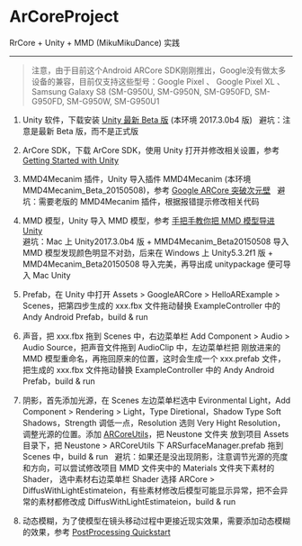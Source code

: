 ArCoreProject
==========

RrCore + Unity + MMD (MikuMikuDance) 实践  
**********

>注意，由于目前这个Android ARCore SDK刚刚推出，Google没有做太多设备的兼容，目前仅支持这些型号：Google Pixel 、 Google Pixel XL 、 Samsung Galaxy S8 (SM-G950U, SM-G950N, SM-G950FD, SM-G950FD, SM-G950W, SM-G950U1

1. Unity 软件，下载安装 [Unity 最新 Beta 版](https://unity3d.com/cn/unity/beta?_ga=2.92421332.833162943.1512107097-1081327587.1507388747) (本环境 2017.3.0b4 版)  
避坑：注意是最新 Beta 版，而不是正式版

2. ArCore SDK，下载 ArCore SDK，使用 Unity 打开并修改相关设置，参考 [Getting Started with Unity](https://developers.google.com/ar/develop/unity/getting-started)

3. MMD4Mecanim 插件，Unity 导入插件 MMD4Mecanim (本环境 MMD4Mecanim_Beta_20150508)，参考 [Google ARCore 突破次元壁](https://zhuanlan.zhihu.com/p/29026662)  
避坑：需要老版的 MMD4Mecanim 插件，根据报错提示修改相关代码

4. MMD 模型，Unity 导入 MMD 模型，参考 [手把手教你把 MMD 模型导进 Unity](http://www.bilibili.com/video/av3687730/)  
避坑：Mac 上 Unity2017.3.0b4 版 + MMD4Mecanim_Beta20150508 导入 MMD 模型发现颜色明显不对劲，后来在 Windows 上 Unity5.3.2f1 版 + MMD4Mecanim_Beta20150508 导入完美，再导出成 unitypackage 便可导入 Mac Unity

5. Prefab，在 Unity 中打开 Assets > GoogleARCore > HelloARExample > Scenes，把第四步生成的 xxx.fbx 文件拖动替换 ExampleController 中的 Andy Android Prefab，build & run

6. 声音，把 xxx.fbx 拖到 Scenes 中，右边菜单栏 Add Component > Audio > Audio Source，把声音文件拖到 AudioClip 中，左边菜单栏把 刚放进来的 MMD 模型重命名，再拖回原来的位置，这时会生成一个 xxx.prefab 文件，把生成的 xxx.fbx 文件拖动替换 ExampleController 中的 Andy Android Prefab，build & run

7. 阴影，首先添加光源，在 Scenes 左边菜单栏选中 Evironmental Light，Add Component > Rendering > Light，Type Diretional，Shadow Type Soft Shadows，Strength 调低一点，Resolution 选则 Very Hight Resolution，调整光源的位置。添加 [ARCoreUtils](https://github.com/jonas-johansson/ARCoreUtils)，把 Neustone 文件夹 放到项目 Assets 目录下，把 Neustone > ARCoreUtils 下 ARSurfaceManager.prefab 拖到 Scenes 中，build & run  
避坑：如果还是没出现阴影，注意调节光源的亮度和方向，可以尝试修改项目 MMD 文件夹中的 Materials 文件夹下素材的 Shader， 选中素材右边菜单栏 Shader 选择 ARCore > DiffusWithLightEstimateion，有些素材修改后模型可能显示异常，把不会异常的素材都修改成 DiffusWithLightEstimateion，build & run

8. 动态模糊，为了使模型在镜头移动过程中更接近现实效果，需要添加动态模糊的效果，参考 [PostProcessing Quickstart](https://github.com/Unity-Technologies/PostProcessing/wiki/(v2)-Quickstart)
